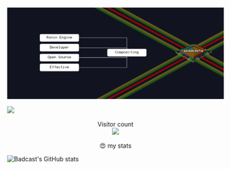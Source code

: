 ![](./top-footer.png)

![](https://media0.giphy.com/media/3otPorWLQJq5GmHRtu/giphy.gif)

<p align="center"> 
  Visitor count<br>
  <img src="https://profile-counter.glitch.me/badcast/count.svg" />
</p>

<p align="center"> 
  😍 my stats <br>

  ![Badcast's GitHub stats](https://github-readme-stats.vercel.app/api?username=badcast&show_icons=true&theme=tokyonight)

</p>
